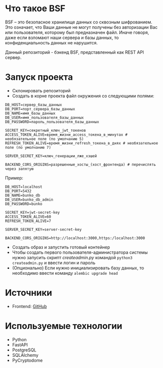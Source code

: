 # Что такое BSF
BSF – это безопасное хранилище данных со сквозным шифрованием. Это означает, что Ваши данные не могут получены без авторизации Вас или пользователя, которому был предназначен файл. Иначе говоря, даже если взломают наши сервера и базы данных, то конфиденциальность данных не нарушится.

Данный репозиторий - бэкенд BSF, представленный как REST API сервер.

# Запуск проекта
- Склонировать репозиторий
- Создать в корне проекта файл окружения со следующими полями:
```env
DB_HOST=сервер_базы_данных
DB_PORT=порт_сервера_базы_данных
DB_NAME=имя_базы_данных
DB_USER=имя_пользователя_базы_данных
DB_PASSWORD=пароль_пользователя_базы_данных

SECRET_KEY=секретный_ключ_jwt_токенов
ACCESS_TOKEN_ALIVE=время_жизни_access_токена_в_минутах # необязательное поле (по умолчанию 5)
REFRESH_TOKEN_ALIVE=время_жизни_refresh_токена_в_днях # необязательное поле (по умолчанию 7)

SERVER_SECRET_KEY=ключ_генерации_лже_хэшей

BACKEND_CORS_ORIGINS=разрешенные_хосты_(хост_фронтенда) # перечислять через запятую
```
Пример:
```env
DB_HOST=localhost
DB_PORT=5432
DB_NAME=bunko_db
DB_USER=bunko_db_admin
DB_PASSWORD=bunko

SECRET_KEY=jwt-secret-key
ACCESS_TOKEN_ALIVE=60
REFRESH_TOKEN_ALIVE=7

SERVER_SECRET_KEY=server-secret-key

BACKEND_CORS_ORIGINS=http://localhost:3000,https:/localhost:3000
```
- Создать образ и запустить готовый контейнер
- Чтобы создать первого пользователя-администратора системы нужно запусить скрипт _createadmin.py_ командой `python3 createadmin.py` и ввести логин и пароль
- (Опционально) Если нужно инициализировать базу данных, то необходимо ввести команду `alembic upgrade head`

# Источники
- Frontend: [GitHub](https://github.com/Bunko-Security/Bunko_Security_frontend)

# Используемые технологии
- Python
- FastAPI
- PostgreSQL
- SQLAlchemy
- PyCryptodome